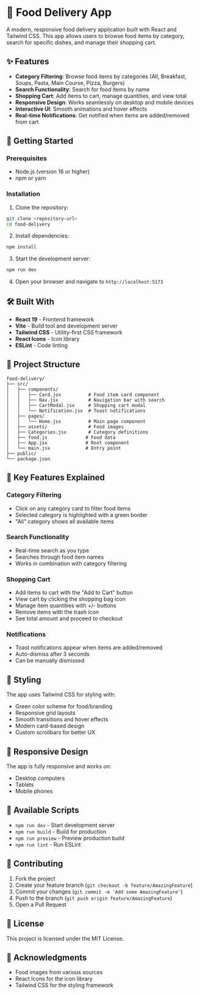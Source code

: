 # 🍕 Food Delivery App

A modern, responsive food delivery application built with React and Tailwind CSS. This app allows users to browse food items by category, search for specific dishes, and manage their shopping cart.

## ✨ Features

- **Category Filtering**: Browse food items by categories (All, Breakfast, Soups, Pasta, Main Course, Pizza, Burgers)
- **Search Functionality**: Search for food items by name
- **Shopping Cart**: Add items to cart, manage quantities, and view total
- **Responsive Design**: Works seamlessly on desktop and mobile devices
- **Interactive UI**: Smooth animations and hover effects
- **Real-time Notifications**: Get notified when items are added/removed from cart

## 🚀 Getting Started

### Prerequisites

- Node.js (version 16 or higher)
- npm or yarn

### Installation

1. Clone the repository:
```bash
git clone <repository-url>
cd food-delivery
```

2. Install dependencies:
```bash
npm install
```

3. Start the development server:
```bash
npm run dev
```

4. Open your browser and navigate to `http://localhost:5173`

## 🛠️ Built With

- **React 19** - Frontend framework
- **Vite** - Build tool and development server
- **Tailwind CSS** - Utility-first CSS framework
- **React Icons** - Icon library
- **ESLint** - Code linting

## 📁 Project Structure

```
food-delivery/
├── src/
│   ├── components/
│   │   ├── Card.jsx          # Food item card component
│   │   ├── Nav.jsx           # Navigation bar with search
│   │   ├── CartModal.jsx     # Shopping cart modal
│   │   └── Notification.jsx  # Toast notifications
│   ├── pages/
│   │   └── Home.jsx          # Main page component
│   ├── assets/               # Food images
│   ├── Categories.jsx        # Category definitions
│   ├── food.js              # Food data
│   ├── App.jsx              # Root component
│   └── main.jsx             # Entry point
├── public/
└── package.json
```

## 🎯 Key Features Explained

### Category Filtering
- Click on any category card to filter food items
- Selected category is highlighted with a green border
- "All" category shows all available items

### Search Functionality
- Real-time search as you type
- Searches through food item names
- Works in combination with category filtering

### Shopping Cart
- Add items to cart with the "Add to Cart" button
- View cart by clicking the shopping bag icon
- Manage item quantities with +/- buttons
- Remove items with the trash icon
- See total amount and proceed to checkout

### Notifications
- Toast notifications appear when items are added/removed
- Auto-dismiss after 3 seconds
- Can be manually dismissed

## 🎨 Styling

The app uses Tailwind CSS for styling with:
- Green color scheme for food/branding
- Responsive grid layouts
- Smooth transitions and hover effects
- Modern card-based design
- Custom scrollbars for better UX

## 📱 Responsive Design

The app is fully responsive and works on:
- Desktop computers
- Tablets
- Mobile phones

## 🔧 Available Scripts

- `npm run dev` - Start development server
- `npm run build` - Build for production
- `npm run preview` - Preview production build
- `npm run lint` - Run ESLint

## 🤝 Contributing

1. Fork the project
2. Create your feature branch (`git checkout -b feature/AmazingFeature`)
3. Commit your changes (`git commit -m 'Add some AmazingFeature'`)
4. Push to the branch (`git push origin feature/AmazingFeature`)
5. Open a Pull Request

## 📄 License

This project is licensed under the MIT License.

## 🙏 Acknowledgments

- Food images from various sources
- React Icons for the icon library
- Tailwind CSS for the styling framework
